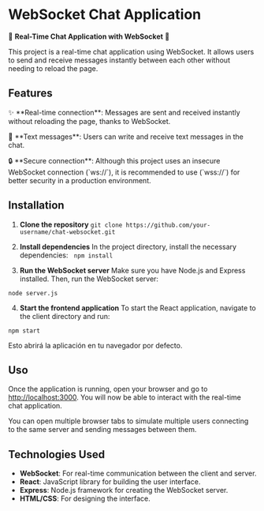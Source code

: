 # WebSocket Chat Application

🚀 **Real-Time Chat Application with WebSocket** 🚀

This project is a real-time chat application using WebSocket. It allows users to send and receive messages instantly between each other without needing to reload the page.

## Features

<p>✨ **Real-time connection**: Messages are sent and received instantly without reloading the page, thanks to WebSocket.</p>
<p>💬 **Text messages**: Users can write and receive text messages in the chat.</p>
<p>🔒 **Secure connection**: Although this project uses an insecure WebSocket connection (`ws://`), it is recommended to use (`wss://`) for better security in a production environment.</p>


## Installation

1. **Clone the repository**
`git clone https://github.com/your-username/chat-websocket.git`

2. **Install dependencies**
In the project directory, install the necessary dependencies:
 
`npm install`


3. **Run the WebSocket server**
Make sure you have Node.js and Express installed. Then, run the WebSocket server:

`node server.js`


4. **Start the frontend application**
To start the React application, navigate to the client directory and run:

`npm start`

Esto abrirá la aplicación en tu navegador por defecto.

## Uso
Once the application is running, open your browser and go to [http://localhost:3000](http://localhost:3000). You will now be able to interact with the real-time chat application.

You can open multiple browser tabs to simulate multiple users connecting to the same server and sending messages between them.

## Technologies Used
- **WebSocket**: For real-time communication between the client and server.
- **React**: JavaScript library for building the user interface.
- **Express**: Node.js framework for creating the WebSocket server.
- **HTML/CSS**: For designing the interface.
